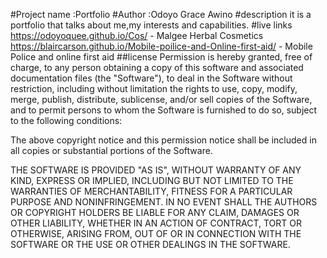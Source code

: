 #Project name :Portfolio
#Author :Odoyo Grace Awino 
#description
it is a portfolio that talks about me,my interests and capabilities.
#live links
https://odoyoquee.github.io/Cos/ - Malgee Herbal Cosmetics
https://blaircarson.github.io/Mobile-poilice-and-Online-first-aid/ - Mobile Police and online first aid
##license
Permission is hereby granted, free of charge, to any person obtaining a copy of this software and associated documentation files (the "Software"), to deal in the Software without restriction, including without limitation the rights to use, copy, modify, merge, publish, distribute, sublicense, and/or sell copies of the Software, and to permit persons to whom the Software is furnished to do so, subject to the following conditions:

The above copyright notice and this permission notice shall be included in all copies or substantial portions of the Software.

THE SOFTWARE IS PROVIDED "AS IS", WITHOUT WARRANTY OF ANY KIND, EXPRESS OR IMPLIED, INCLUDING BUT NOT LIMITED TO THE WARRANTIES OF MERCHANTABILITY, FITNESS FOR A PARTICULAR PURPOSE AND NONINFRINGEMENT. IN NO EVENT SHALL THE AUTHORS OR COPYRIGHT HOLDERS BE LIABLE FOR ANY CLAIM, DAMAGES OR OTHER LIABILITY, WHETHER IN AN ACTION OF CONTRACT, TORT OR OTHERWISE, ARISING FROM, OUT OF OR IN CONNECTION WITH THE SOFTWARE OR THE USE OR OTHER DEALINGS IN THE SOFTWARE.
